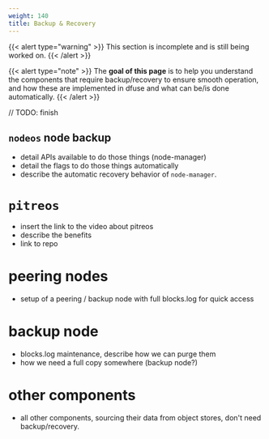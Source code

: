 ```yaml
---
weight: 140
title: Backup & Recovery
---
```


{{< alert type="warning" >}}
This section is incomplete and is still being worked on.
{{< /alert >}}


{{< alert type="note" >}}
The **goal of this page** is to help you
understand the components that require backup/recovery to ensure
smooth operation, and how these are implemented in dfuse and what can
be/is done automatically.
{{< /alert >}}


// TODO: finish

## `nodeos` node backup

* detail APIs available to do those things (node-manager)
* detail the flags to do those things automatically
* describe the automatic recovery behavior of `node-manager`.

# `pitreos`

* insert the link to the video about pitreos
* describe the benefits
* link to repo

# peering nodes

* setup of a peering / backup node with full blocks.log for quick access

# backup node

* blocks.log maintenance, describe how we can purge them
* how we need a full copy somewhere (backup node?)

# other components

* all other components, sourcing their data from object stores, don't need backup/recovery.
